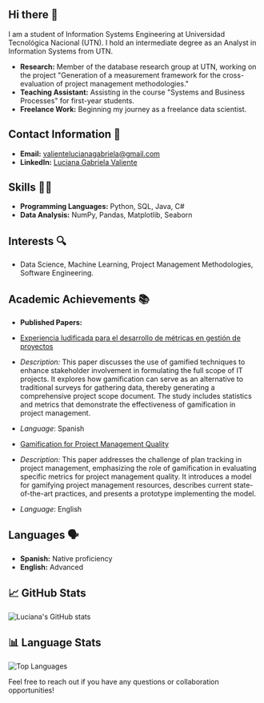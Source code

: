 ## Hi there 👋

I am a student of Information Systems Engineering at Universidad Tecnológica Nacional (UTN). I hold an intermediate degree as an Analyst in Information Systems from UTN. 

- **Research:** Member of the database research group at UTN, working on the project "Generation of a measurement framework for the cross-evaluation of project management methodologies."
- **Teaching Assistant:** Assisting in the course "Systems and Business Processes" for first-year students.
- **Freelance Work:** Beginning my journey as a freelance data scientist.

## Contact Information 📧

- **Email:** [valientelucianagabriela@gmail.com](mailto:valientelucianagabriela@gmail.com)
- **LinkedIn:** [Luciana Gabriela Valiente](https://www.linkedin.com/in/luciana-gabriela-valiente/)

## Skills 👩‍💻
- **Programming Languages:** Python, SQL, Java, C#
- **Data Analysis:** NumPy, Pandas, Matplotlib, Seaborn

## Interests 🔍

- Data Science, Machine Learning, Project Management Methodologies, Software Engineering.

## Academic Achievements 📚

- **Published Papers:**
- [Experiencia ludificada para el desarrollo de métricas en gestión de proyectos](https://ria.utn.edu.ar/handle/20.500.12272/8711)
- *Description:* This paper discusses the use of gamified techniques to enhance stakeholder involvement in formulating the full scope of IT projects. It explores how gamification can serve as an alternative to traditional surveys for gathering data, thereby generating a comprehensive project scope document. The study includes statistics and metrics that demonstrate the effectiveness of gamification in project management.
- *Language*: Spanish
  
- [Gamification for Project Management Quality](https://ria.utn.edu.ar/handle/20.500.12272/8712)
- *Description:* This paper addresses the challenge of plan tracking in project management, emphasizing the role of gamification in evaluating specific metrics for project management quality. It introduces a model for gamifying project management resources, describes current state-of-the-art practices, and presents a prototype implementing the model.
- *Language*: English

## Languages 🗣

- **Spanish:** Native proficiency
- **English:** Advanced
  
## 📈 GitHub Stats

![Luciana's GitHub stats](https://github-readme-stats.vercel.app/api?username=lucianagabrielavaliente&show_icons=true&theme=radical)

## 📊 Language Stats

![Top Languages](https://github-readme-stats.vercel.app/api/top-langs/?username=lucianagabrielavaliente&layout=compact&theme=radical)

Feel free to reach out if you have any questions or collaboration opportunities!

